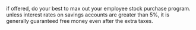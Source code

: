 if offered, do your best to max out your employee stock purchase program. unless interest rates on savings accounts are greater than 5%, it is generally guaranteed free money even after the extra taxes.